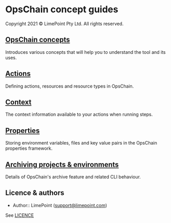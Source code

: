 # OpsChain concept guides

Copyright 2021 © LimePoint Pty Ltd. All rights reserved.

## [OpsChain concepts](concepts.md)

Introduces various concepts that will help you to understand the tool and its uses.

## [Actions](actions.md)

Defining actions, resources and resource types in OpsChain.

## [Context](context.md)

The context information available to your actions when running steps.

## [Properties](properties.md)

Storing environment variables, files and key value pairs in the OpsChain properties framework.

## [Archiving projects & environments](archiving.md)

Details of OpsChain's archive feature and related CLI behaviour.

## Licence & authors

- Author:: LimePoint (support@limepoint.com)

See [LICENCE](../../../LICENCE)

